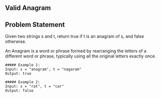 ## Valid Anagram
## Problem Statement
Given two strings s and t, return true if t is an anagram of s, and false otherwise.

An Anagram is a word or phrase formed by rearranging the letters of a different word or phrase, typically using all the original letters exactly once.

```#### Example
##### Example 1:
Input: s = "anagram", t = "nagaram"
Output: true

##### Example 2:
Input: s = "rat", t = "car"
Output: false
```